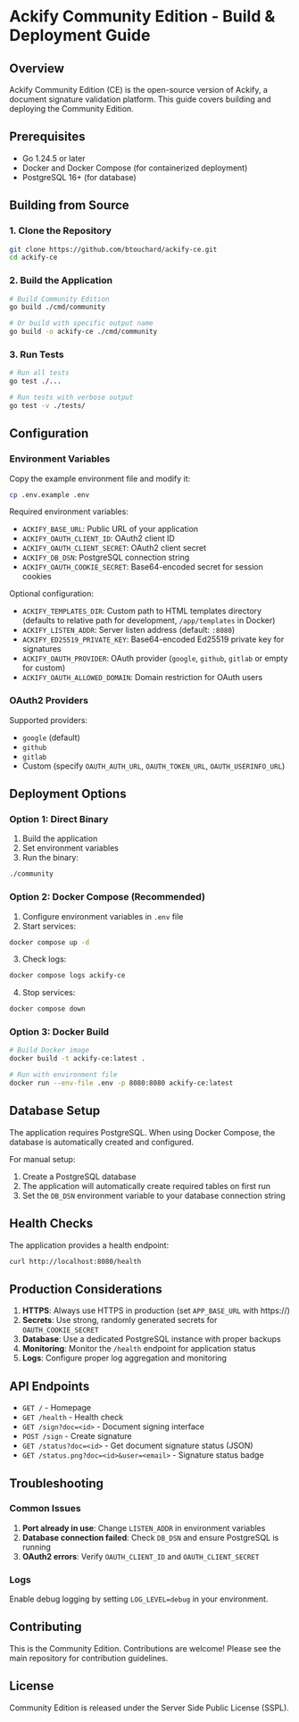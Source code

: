 # Ackify Community Edition - Build & Deployment Guide

## Overview

Ackify Community Edition (CE) is the open-source version of Ackify, a document signature validation platform. This guide covers building and deploying the Community Edition.

## Prerequisites

- Go 1.24.5 or later
- Docker and Docker Compose (for containerized deployment)
- PostgreSQL 16+ (for database)

## Building from Source

### 1. Clone the Repository

```bash
git clone https://github.com/btouchard/ackify-ce.git
cd ackify-ce
```

### 2. Build the Application

```bash
# Build Community Edition
go build ./cmd/community

# Or build with specific output name
go build -o ackify-ce ./cmd/community
```

### 3. Run Tests

```bash
# Run all tests
go test ./...

# Run tests with verbose output
go test -v ./tests/
```

## Configuration

### Environment Variables

Copy the example environment file and modify it:

```bash
cp .env.example .env
```

Required environment variables:

- `ACKIFY_BASE_URL`: Public URL of your application
- `ACKIFY_OAUTH_CLIENT_ID`: OAuth2 client ID
- `ACKIFY_OAUTH_CLIENT_SECRET`: OAuth2 client secret
- `ACKIFY_DB_DSN`: PostgreSQL connection string
- `ACKIFY_OAUTH_COOKIE_SECRET`: Base64-encoded secret for session cookies

Optional configuration:
- `ACKIFY_TEMPLATES_DIR`: Custom path to HTML templates directory (defaults to relative path for development, `/app/templates` in Docker)
- `ACKIFY_LISTEN_ADDR`: Server listen address (default: `:8080`)
- `ACKIFY_ED25519_PRIVATE_KEY`: Base64-encoded Ed25519 private key for signatures
- `ACKIFY_OAUTH_PROVIDER`: OAuth provider (`google`, `github`, `gitlab` or empty for custom)
- `ACKIFY_OAUTH_ALLOWED_DOMAIN`: Domain restriction for OAuth users

### OAuth2 Providers

Supported providers:
- `google` (default)
- `github`
- `gitlab`
- Custom (specify `OAUTH_AUTH_URL`, `OAUTH_TOKEN_URL`, `OAUTH_USERINFO_URL`)

## Deployment Options

### Option 1: Direct Binary

1. Build the application
2. Set environment variables
3. Run the binary:

```bash
./community
```

### Option 2: Docker Compose (Recommended)

1. Configure environment variables in `.env` file
2. Start services:

```bash
docker compose up -d
```

3. Check logs:

```bash
docker compose logs ackify-ce
```

4. Stop services:

```bash
docker compose down
```

### Option 3: Docker Build

```bash
# Build Docker image
docker build -t ackify-ce:latest .

# Run with environment file
docker run --env-file .env -p 8080:8080 ackify-ce:latest
```

## Database Setup

The application requires PostgreSQL. When using Docker Compose, the database is automatically created and configured.

For manual setup:

1. Create a PostgreSQL database
2. The application will automatically create required tables on first run
3. Set the `DB_DSN` environment variable to your database connection string

## Health Checks

The application provides a health endpoint:

```bash
curl http://localhost:8080/health
```

## Production Considerations

1. **HTTPS**: Always use HTTPS in production (set `APP_BASE_URL` with https://)
2. **Secrets**: Use strong, randomly generated secrets for `OAUTH_COOKIE_SECRET`
3. **Database**: Use a dedicated PostgreSQL instance with proper backups
4. **Monitoring**: Monitor the `/health` endpoint for application status
5. **Logs**: Configure proper log aggregation and monitoring

## API Endpoints

- `GET /` - Homepage
- `GET /health` - Health check
- `GET /sign?doc=<id>` - Document signing interface
- `POST /sign` - Create signature
- `GET /status?doc=<id>` - Get document signature status (JSON)
- `GET /status.png?doc=<id>&user=<email>` - Signature status badge

## Troubleshooting

### Common Issues

1. **Port already in use**: Change `LISTEN_ADDR` in environment variables
2. **Database connection failed**: Check `DB_DSN` and ensure PostgreSQL is running
3. **OAuth2 errors**: Verify `OAUTH_CLIENT_ID` and `OAUTH_CLIENT_SECRET`

### Logs

Enable debug logging by setting `LOG_LEVEL=debug` in your environment.

## Contributing

This is the Community Edition. Contributions are welcome! Please see the main repository for contribution guidelines.

## License

Community Edition is released under the Server Side Public License (SSPL).